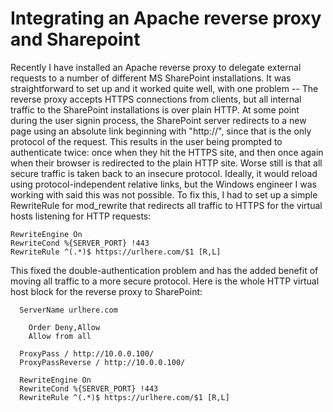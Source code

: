 <!-- TITLE: Reverse Proxy With Apache -->

# Integrating an Apache reverse proxy and Sharepoint
Recently I have installed an Apache reverse proxy to delegate external requests to a number of different MS SharePoint installations.
It was straightforward to set up and it worked quite well, with one problem -- The reverse proxy accepts HTTPS connections from clients, but all internal traffic to the SharePoint installations is over plain HTTP. At some point during the user signin process, the SharePoint server redirects to a new page using an absolute link beginning with "http://", since that is the only protocol of the request.
This results in the user being prompted to authenticate twice: once when they hit the HTTPS site, and then once again when their browser is redirected to the plain HTTP site. Worse still is that all secure traffic is taken back to an insecure protocol.
Ideally, it would reload using protocol-independent relative links, but the Windows engineer I was working with said this was not possible.
To fix this, I had to set up a simple RewriteRule for mod_rewrite that redirects all traffic to HTTPS for the virtual hosts listening for HTTP requests:


```apache_conf
RewriteEngine On
RewriteCond %{SERVER_PORT} !443
RewriteRule ^(.*)$ https://urlhere.com/$1 [R,L]
```


This fixed the double-authentication problem and has the added benefit of moving all traffic to a more secure protocol.
Here is the whole HTTP virtual host block for the reverse proxy to SharePoint:


```apache_conf
  ServerName urlhere.com

    Order Deny,Allow
    Allow from all

  ProxyPass / http://10.0.0.100/
  ProxyPassReverse / http://10.0.0.100/

  RewriteEngine On
  RewriteCond %{SERVER_PORT} !443
  RewriteRule ^(.*)$ https://urlhere.com/$1 [R,L]
```
